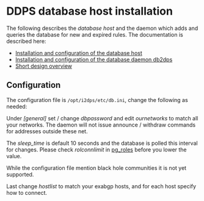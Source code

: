 
# DDPS database host installation

The following describes the _database host_ and the daemon which adds and
queries the database for new and expired rules. The documentation is 
described here:

  - [Installation and configuration of the database host](ddps-database-server-installation.md)
  - [Installation and configuration of the database daemon db2dps](db2dps-documentation.md)
  - [Short design overview](ddps-design-short.md)

## Configuration

The configuration file is `/opt/i2dps/etc/db.ini`, change the following as needed:

Under _[general]_ set / change _dbpassword_ and edit _ournetworks_ to match all your networks.
The daemon will not issue announce / withdraw commands for addresses outside these net.

The _sleep_time_ is default 10 seconds and the database is polled this interval for changes.
Please check _rolconnlimit_ in [pg_roles](https://www.postgresql.org/docs/current/static/view-pg-roles.html)
before you lower the value.

While the configuration file mention black hole communities it is not yet supported.

Last change _hostlist_ to match your exabgp hosts, and for each host specify how to connect.

